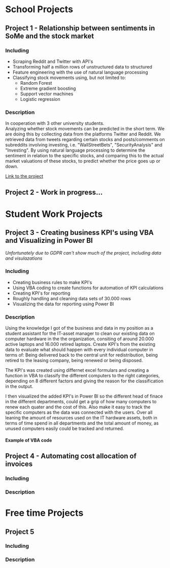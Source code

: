 # School Projects

## Project 1 - Relationship between sentiments in SoMe and the stock market 

### Including
  - Scraping Reddit and Twitter with API's
  - Transforming half a million rows of unstructured data to structured
  - Feature engineering with the use of natural language processing
  - Classifying stock movements using, but not limited to:
    - Random Forest
    - Extreme gradient boosting
    - Support vector machines
    - Logistic regression

### Description
In cooperation with 3 other university students.   
Analyzing whether stock movements can be predicted in the short term. We are doing this by collecting data from the platforms Twitter and Reddit. We retrieved data from tweets regarding certain stocks and posts/comments on subreddits involving investing, i.e. "WallStreetBets", "SecurityAnalysis" and "Investing". By using natural language processing to determine the sentiment in relation to the specific stocks, and comparing this to the actual market valuations of these stocks, to predict whether the price goes up or down.


[Link to the project](https://github.com/DataScienceProjectUni/PredictStockusingRedditandTwitter) 



## Project 2 - Work in progress...



# Student Work Projects

## Project 3 - Creating business KPI's using VBA and Visualizing in Power BI
*Unfortunately due to GDPR can't show much of the project, including data and visulazations*

### Including
- Creating business rules to make KPI's
- Using VBA coding to create functions for automation of KPI calculations
- Creating KPI's for reporting
- Roughly handling and cleaning data sets of 30.000 rows
- Visualizing the data for reporting using Power BI

### Description
Using the knowledge I got of the business and data in my position as a student assistant for the IT-asset manager to clean our existing data on computer hardware in the the organization, consiting of around 20.000 active laptops and 16.000 retired laptops. Create KPI's from the existing data to evaluate what should happen with every individual computer in terms of: Being delivered back to the central unit for redistribution, being retired to the leasing company, being renewed or being disposed. 

The KPI's was created using differnet excel formulars and creating a function in VBA to classify the different computers to the right categories, depending on 8 different factors and giving the reason for the classification in the output.  

I then visualized the added KPI's in Power BI so the different head of finace in the different departments, could get a grip of how many computers to renew each quater and the cost of this. Also make it easy to track the specific computers as the data was connected with the users. 
Over all leaning the amount of resources used on the IT hardware assets, both in terms of time spend in all departments and the total amount of money, as unused computers easily could be tracked and returned. 

#### Example of VBA code



## Project 4 - Automating cost allocation of invoices

### Including


### Description



# Free time Projects

## Project 5


### Including


### Description
